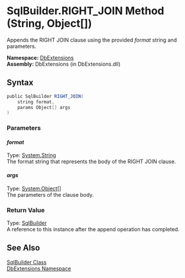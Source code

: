 SqlBuilder.RIGHT_JOIN Method (String, Object[])
===============================================
Appends the RIGHT JOIN clause using the provided *format* string and parameters.

**Namespace:** [DbExtensions][1]  
**Assembly:** DbExtensions (in DbExtensions.dll)

Syntax
------

```csharp
public SqlBuilder RIGHT_JOIN(
	string format,
	params Object[] args
)
```

### Parameters

#### *format*
Type: [System.String][2]  
The format string that represents the body of the RIGHT JOIN clause.

#### *args*
Type: [System.Object][3][]  
The parameters of the clause body.

### Return Value
Type: [SqlBuilder][4]  
A reference to this instance after the append operation has completed.

See Also
--------
[SqlBuilder Class][4]  
[DbExtensions Namespace][1]  

[1]: ../README.md
[2]: http://msdn.microsoft.com/en-us/library/s1wwdcbf
[3]: http://msdn.microsoft.com/en-us/library/e5kfa45b
[4]: README.md